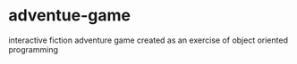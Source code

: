 # adventue-game
interactive fiction adventure game created as an exercise of object oriented programming
